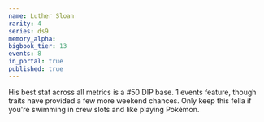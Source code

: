 ```yaml
---
name: Luther Sloan
rarity: 4
series: ds9
memory_alpha:
bigbook_tier: 13
events: 8
in_portal: true
published: true
---
```


His best stat across all metrics is a #50 DIP base. 1 events feature, though traits have provided a few more weekend chances. Only keep this fella if you're swimming in crew slots and like playing Pokémon.
